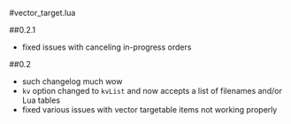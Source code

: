 #vector_target.lua

##0.2.1
* fixed issues with canceling in-progress orders

##0.2
* such changelog much wow
* `kv` option changed to `kvList` and now accepts a list of filenames and/or Lua tables
* fixed various issues with vector targetable items not working properly